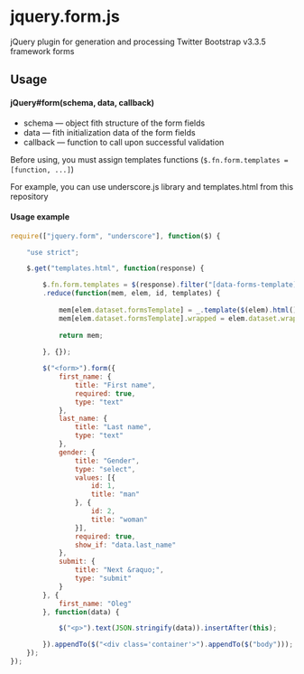jquery.form.js
===========

jQuery plugin for generation and processing Twitter Bootstrap v3.3.5 framework forms

Usage
-----

#### jQuery#form(schema, data, callback)

* schema — object fith structure of the form fields
* data — fith initialization data of the form fields
* callback — function to call upon successful validation

Before using, you must assign templates functions (`$.fn.form.templates = [function, ...]`)

For example, you can use underscore.js library and templates.html from this repository

#### Usage example

```javascript
require(["jquery.form", "underscore"], function($) {

    "use strict";

    $.get("templates.html", function(response) {

    	$.fn.form.templates = $(response).filter("[data-forms-template]").get()
    	.reduce(function(mem, elem, id, templates) {
    
    		mem[elem.dataset.formsTemplate] = _.template($(elem).html());
    		mem[elem.dataset.formsTemplate].wrapped = elem.dataset.wrapped !== "false";
    
    		return mem;
    
    	}, {});

        $("<form>").form({
            first_name: {
                title: "First name",
                required: true,
                type: "text"
            },
            last_name: {
                title: "Last name",
                type: "text"
            },
            gender: {
                title: "Gender",
                type: "select",
                values: [{
                    id: 1,
                    title: "man"
                }, {
                    id: 2,
                    title: "woman"
                }],
                required: true,
                show_if: "data.last_name"
            },
            submit: {
                title: "Next &raquo;",
                type: "submit"
            }
        }, {
            first_name: "Oleg"
        }, function(data) {

            $("<p>").text(JSON.stringify(data)).insertAfter(this);

        }).appendTo($("<div class='container'>").appendTo($("body")));
    });
});
```
